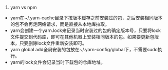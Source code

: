 1. yarn vs npm
  * yarn在~/.yarn-cache目录下按版本缓存之前安装过的包，之后安装相同版本的包不会再走网络请求，而是直接从本地库拉取。
  * yarn会创建一个yarn.lock来记录当时安装过的包的确定版本号，只要将lock文件提交到代码库，即可在其他机器上安装相同版本的包。如果要更新包版本，只要删除lock文件重新安装即可。
  * yarn global add全局安装的包放在~/.yarn-config/global下，不需要sudo执行。
  * yarn的lock文件会记录当时下载包的仓库地址。
